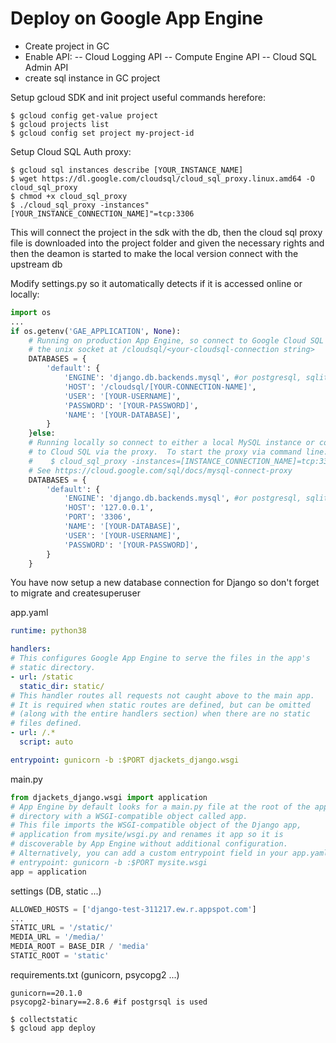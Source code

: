 # Deploy on Google App Engine

- Create project in GC
- Enable API: 
-- Cloud Logging API 
-- Compute Engine API 
-- Cloud SQL Admin API 
- create sql instance in GC project

Setup gcloud SDK and init project
useful commands herefore:

    $ gcloud config get-value project
    $ gcloud projects list
    $ gcloud config set project my-project-id

Setup Cloud SQL Auth proxy:

    $ gcloud sql instances describe [YOUR_INSTANCE_NAME]
    $ wget https://dl.google.com/cloudsql/cloud_sql_proxy.linux.amd64 -O cloud_sql_proxy
    $ chmod +x cloud_sql_proxy
    $ ./cloud_sql_proxy -instances"[YOUR_INSTANCE_CONNECTION_NAME]"=tcp:3306

This will connect the project in the sdk with the db, then the cloud sql proxy file is downloaded into the project folder and given the necessary rights and then the deamon is started to make the local version connect with the upstream db

Modify settings.py so it automatically detects if it is accessed online or locally:
```py
import os
...
if os.getenv('GAE_APPLICATION', None):
    # Running on production App Engine, so connect to Google Cloud SQL using
    # the unix socket at /cloudsql/<your-cloudsql-connection string>
    DATABASES = {
        'default': {
            'ENGINE': 'django.db.backends.mysql', #or postgresql, sqlite3, oracle
            'HOST': '/cloudsql/[YOUR-CONNECTION-NAME]',
            'USER': '[YOUR-USERNAME]',
            'PASSWORD': '[YOUR-PASSWORD]',
            'NAME': '[YOUR-DATABASE]',
        }
    }else:
    # Running locally so connect to either a local MySQL instance or connect 
    # to Cloud SQL via the proxy.  To start the proxy via command line: 
    #    $ cloud_sql_proxy -instances=[INSTANCE_CONNECTION_NAME]=tcp:3306 
    # See https://cloud.google.com/sql/docs/mysql-connect-proxy
    DATABASES = {
        'default': {
            'ENGINE': 'django.db.backends.mysql', #or postgresql, sqlite3, oracle
            'HOST': '127.0.0.1',
            'PORT': '3306',
            'NAME': '[YOUR-DATABASE]',
            'USER': '[YOUR-USERNAME]',
            'PASSWORD': '[YOUR-PASSWORD]',
        }
    }
```
You have now setup a new database connection for Django so don't forget to migrate and createsuperuser

app.yaml
```yaml
runtime: python38

handlers:
# This configures Google App Engine to serve the files in the app's
# static directory.
- url: /static
  static_dir: static/
# This handler routes all requests not caught above to the main app. 
# It is required when static routes are defined, but can be omitted 
# (along with the entire handlers section) when there are no static 
# files defined.
- url: /.*
  script: auto

entrypoint: gunicorn -b :$PORT djackets_django.wsgi
```
main.py
```py
from djackets_django.wsgi import application
# App Engine by default looks for a main.py file at the root of the app
# directory with a WSGI-compatible object called app.
# This file imports the WSGI-compatible object of the Django app,
# application from mysite/wsgi.py and renames it app so it is
# discoverable by App Engine without additional configuration.
# Alternatively, you can add a custom entrypoint field in your app.yaml:
# entrypoint: gunicorn -b :$PORT mysite.wsgi
app = application
```
settings (DB, static ...)
```py
ALLOWED_HOSTS = ['django-test-311217.ew.r.appspot.com']
...
STATIC_URL = '/static/'
MEDIA_URL = '/media/'
MEDIA_ROOT = BASE_DIR / 'media'
STATIC_ROOT = 'static'
```
requirements.txt (gunicorn, psycopg2 ...)
```
gunicorn==20.1.0
psycopg2-binary==2.8.6 #if postgrsql is used
```

	$ collectstatic
	$ gcloud app deploy 
<!--stackedit_data:
eyJoaXN0b3J5IjpbLTQzNjc2NDc3MiwxMjg5MDE5MDQyLC0xMD
Q2MjM2NDY1LC0xOTA3NzQyMDQ1LC00NTAwNDY4MzYsMTMyMzEw
Mjc2Ml19
-->